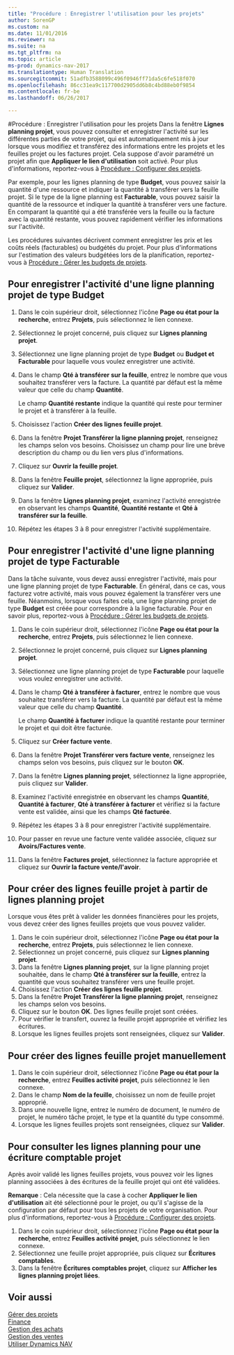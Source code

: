 ```yaml
---
title: "Procédure : Enregistrer l'utilisation pour les projets"
author: SorenGP
ms.custom: na
ms.date: 11/01/2016
ms.reviewer: na
ms.suite: na
ms.tgt_pltfrm: na
ms.topic: article
ms-prod: dynamics-nav-2017
ms.translationtype: Human Translation
ms.sourcegitcommit: 51adfb3588099c496f0946ff71da5c6fe518f070
ms.openlocfilehash: 86cc31ea9c117700d2905dd6b8c4bd88eb0f9854
ms.contentlocale: fr-be
ms.lasthandoff: 06/26/2017

---
```


#<a name="how-to-record-usage-for-jobs"></a>Procédure : Enregistrer l'utilisation pour les projets
Dans la fenêtre **Lignes planning projet**, vous pouvez consulter et enregistrer l'activité sur les différentes parties de votre projet, qui est automatiquement mis à jour lorsque vous modifiez et transférez des informations entre les projets et les feuilles projet ou les factures projet. Cela suppose d'avoir paramétré un projet afin que **Appliquer le lien d'utilisation** soit activé. Pour plus d'informations, reportez-vous à [Procédure : Configurer des projets](projects-how-setup-jobs.md).  

Par exemple, pour les lignes planning de type **Budget**, vous pouvez saisir la quantité d'une ressource et indiquer la quantité à transférer vers la feuille projet. Si le type de la ligne planning est **Facturable**, vous pouvez saisir la quantité de la ressource et indiquer la quantité à transférer vers une facture. En comparant la quantité qui a été transférée vers la feuille ou la facture avec la quantité restante, vous pouvez rapidement vérifier les informations sur l'activité.

Les procédures suivantes décrivent comment enregistrer les prix et les coûts réels (facturables) ou budgétés du projet. Pour plus d'informations sur l'estimation des valeurs budgétées lors de la planification, reportez-vous à [Procédure : Gérer les budgets de projets](projects-how-manage-budgets.md).

## <a name="to-record-usage-for-a-job-planning-line-of-type-budget"></a>Pour enregistrer l'activité d'une ligne planning projet de type Budget

1. Dans le coin supérieur droit, sélectionnez l'icône **Page ou état pour la recherche**, entrez **Projets**, puis sélectionnez le lien connexe.  
2. Sélectionnez le projet concerné, puis cliquez sur **Lignes planning projet**.
3. Sélectionnez une ligne planning projet de type **Budget** ou **Budget et Facturable** pour laquelle vous voulez enregistrer une activité.
4. Dans le champ **Qté à transférer sur la feuille**, entrez le nombre que vous souhaitez transférer vers la facture. La quantité par défaut est la même valeur que celle du champ **Quantité**.

    Le champ **Quantité restante** indique la quantité qui reste pour terminer le projet et à transférer à la feuille.  

5. Choisissez l'action **Créer des lignes feuille projet**.
6. Dans la fenêtre **Projet Transférer la ligne planning projet**, renseignez les champs selon vos besoins. Choisissez un champ pour lire une brève description du champ ou du lien vers plus d'informations.
7. Cliquez sur **Ouvrir la feuille projet**.  
8. Dans la fenêtre **Feuille projet**, sélectionnez la ligne appropriée, puis cliquez sur **Valider**.
9. Dans la fenêtre **Lignes planning projet**, examinez l'activité enregistrée en observant les champs **Quantité**, **Quantité restante** et **Qté à transférer sur la feuille**.  
10. Répétez les étapes 3 à 8 pour enregistrer l'activité supplémentaire.  

## <a name="to-record-usage-for-a-job-planning-line-of-type-billable"></a>Pour enregistrer l'activité d'une ligne planning projet de type Facturable  
Dans la tâche suivante, vous devez aussi enregistrer l'activité, mais pour une ligne planning projet de type **Facturable**. En général, dans ce cas, vous facturez votre activité, mais vous pouvez également la transférer vers une feuille. Néanmoins, lorsque vous faites cela, une ligne planning projet de type **Budget** est créée pour correspondre à la ligne facturable. Pour en savoir plus, reportez-vous à [Procédure : Gérer les budgets de projets](projects-how-manage-budgets.md).

1. Dans le coin supérieur droit, sélectionnez l'icône **Page ou état pour la recherche**, entrez **Projets**, puis sélectionnez le lien connexe.
2. Sélectionnez le projet concerné, puis cliquez sur **Lignes planning projet**.  
3. Sélectionnez une ligne planning projet de type **Facturable** pour laquelle vous voulez enregistrer une activité.
4. Dans le champ **Qté à transférer à facturer**, entrez le nombre que vous souhaitez transférer vers la facture. La quantité par défaut est la même valeur que celle du champ **Quantité**.

    Le champ **Quantité à facturer** indique la quantité restante pour terminer le projet et qui doit être facturée.  

5. Cliquez sur **Créer facture vente**.
6. Dans la fenêtre **Projet Transférer vers facture vente**, renseignez les champs selon vos besoins, puis cliquez sur le bouton **OK**.
7. Dans la fenêtre **Lignes planning projet**, sélectionnez la ligne appropriée, puis cliquez sur **Valider**.
8. Examinez l'activité enregistrée en observant les champs **Quantité**, **Quantité à facturer**, **Qté à transférer à facturer** et vérifiez si la facture vente est validée, ainsi que les champs **Qté facturée**.
9. Répétez les étapes 3 à 8 pour enregistrer l'activité supplémentaire.  
10. Pour passer en revue une facture vente validée associée, cliquez sur **Avoirs/Factures vente**.  
11. Dans la fenêtre **Factures projet**, sélectionnez la facture appropriée et cliquez sur **Ouvrir la facture vente/l'avoir**.         

## <a name="to-create-job-journal-lines-from-job-planning-lines"></a>Pour créer des lignes feuille projet à partir de lignes planning projet  
Lorsque vous êtes prêt à valider les données financières pour les projets, vous devez créer des lignes feuilles projets que vous pouvez valider.

1. Dans le coin supérieur droit, sélectionnez l'icône **Page ou état pour la recherche**, entrez **Projets**, puis sélectionnez le lien connexe.  
2. Sélectionnez un projet concerné, puis cliquez sur **Lignes planning projet**.  
3. Dans la fenêtre **Lignes planning projet**, sur la ligne planning projet souhaitée, dans le champ **Qté à transférer sur la feuille**, entrez la quantité que vous souhaitez transférer vers une feuille projet.  
4. Choisissez l'action **Créer des lignes feuille projet**.
5. Dans la fenêtre **Projet Transférer la ligne planning projet**, renseignez les champs selon vos besoins.  
6. Cliquez sur le bouton **OK**. Des lignes feuille projet sont créées.
7. Pour vérifier le transfert, ouvrez la feuille projet appropriée et vérifiez les écritures.  
8. Lorsque les lignes feuilles projets sont renseignées, cliquez sur **Valider**.  

## <a name="to-create-job-journal-lines-manually"></a>Pour créer des lignes feuille projet manuellement  

1. Dans le coin supérieur droit, sélectionnez l'icône **Page ou état pour la recherche**, entrez **Feuilles activité projet**, puis sélectionnez le lien connexe.  
2. Dans le champ **Nom de la feuille**, choisissez un nom de feuille projet approprié.  
3. Dans une nouvelle ligne, entrez le numéro de document, le numéro de projet, le numéro tâche projet, le type et la quantité du type consommé.  
4. Lorsque les lignes feuilles projets sont renseignées, cliquez sur **Valider**.  

## <a name="to-review-planning-lines-for-a-job-ledger-entry"></a>Pour consulter les lignes planning pour une écriture comptable projet  
Après avoir validé les lignes feuilles projets, vous pouvez voir les lignes planning associées à des écritures de la feuille projet qui ont été validées.

**Remarque** : Cela nécessite que la case à cocher **Appliquer le lien d'utilisation** ait été sélectionné pour le projet, ou qu'il s'agisse de la configuration par défaut pour tous les projets de votre organisation. Pour plus d'informations, reportez-vous à [Procédure : Configurer des projets](projects-how-setup-jobs.md).  

1. Dans le coin supérieur droit, sélectionnez l'icône **Page ou état pour la recherche**, entrez **Feuilles activité projet**, puis sélectionnez le lien connexe.  
2. Sélectionnez une feuille projet appropriée, puis cliquez sur **Écritures comptables**.  
3. Dans la fenêtre **Écritures comptables projet**, cliquez sur **Afficher les lignes planning projet liées**.

## <a name="see-also"></a>Voir aussi
[Gérer des projets](projects-manage-projects.md)  
[Finance](finance-setup.md)  
[Gestion des achats](purchasing-manage-purchasing.md)         
[Gestion des ventes](sales-manage-sales.md)      
[Utiliser Dynamics NAV](ui-work-product.md)  

